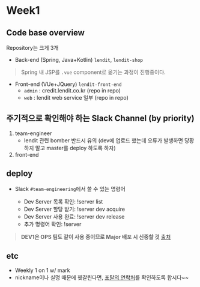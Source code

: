 # Week1
## Code base overview
Repository는 크게 3개
+ Back-end (Spring, Java+Kotlin) ```lendit```, ```lendit-shop```
> Spring 내 JSP를 ```.vue``` component로 옮기는 과정이 진행중이다.
+ Front-end (VUe+JQuery) ```lendit-front-end```
   + ```admin``` : credit.lendit.co.kr (repo in repo)
   + ```web``` : lendit web service 일부 (repo in repo)


## 주기적으로 확인해야 하는 Slack Channel (by priority)
1. team-engineer
   - lendit 관련 bomber 반드시 유의 (dev에 업로드 했는데 오류가 발생하면 당황하지 말고 master를 deploy 하도록 하자)
2. front-end


## deploy
- Slack ```#team-engineering```에서 쓸 수 있는 명령어

   - Dev Server 목록 확인: !server list
   - Dev Server 할당 받기: !server dev acquire
   - Dev Server 사용 완료: !server dev release
   - 추가 명령어 확인: !server

> **DEV1은 OPS 팀도 같이 사용 중이므로 Major 배포 시 신중할 것** [출처](https://lendit.atlassian.net/wiki/spaces/DEV/pages/479166466/Dev+Admin+Web)

## etc
- Weekly 1 on 1 w/ mark
- nickname이나 실명 때문에 헷갈린다면, [포탈의 연락처](https://portal.lenditbank.xyz/contacts)를 확인하도록 합시다~~
